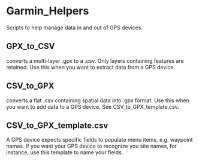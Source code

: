 # Garmin_Helpers
Scripts to help manage data in and out of GPS devices.


## GPX_to_CSV
converts a multi-layer .gpx to a .csv. Only layers containing features are retained. Use this when you want to extract data from a GPS device.

## CSV_to_GPX
converts a flat .csv containing spatial data into .gpx format. Use this when you want to add data to a GPS device. See CSV_to_GPX_template.csv.

## CSV_to_GPX_template.csv
A GPS device expects specific fields to populate menu items, e.g. waypoint names. If you want your GPS device to recognize you site names, for instance, use this template to name your fields.
